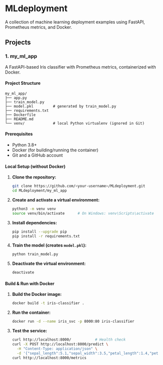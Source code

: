 
# MLdeployment

A collection of machine learning deployment examples using FastAPI, Prometheus metrics, and Docker.

## Projects

### 1. my_ml_app

A FastAPI-based Iris classifier with Prometheus metrics, containerized with Docker.

#### Project Structure

```
my_ml_app/
├── app.py
├── train_model.py
├── model.pkl         # generated by train_model.py
├── requirements.txt
├── Dockerfile
├── README.md
└── venv/             # local Python virtualenv (ignored in Git)
```

#### Prerequisites

- Python 3.8+
- Docker (for building/running the container)
- Git and a GitHub account

#### Local Setup (without Docker)

1. **Clone the repository:**
   ```bash
   git clone https://github.com/<your-username>/MLdeployment.git
   cd MLdeployment/my_ml_app
   ```

2. **Create and activate a virtual environment:**
   ```bash
   python3 -m venv venv
   source venv/bin/activate      # On Windows: venv\Scripts\activate
   ```

3. **Install dependencies:**
   ```bash
   pip install --upgrade pip
   pip install -r requirements.txt
   ```

4. **Train the model (creates `model.pkl`):**
   ```bash
   python train_model.py
   ```

5. **Deactivate the virtual environment:**
   ```bash
   deactivate
   ```

#### Build & Run with Docker

1. **Build the Docker image:**
   ```bash
   docker build -t iris-classifier .
   ```

2. **Run the container:**
   ```bash
   docker run -d --name iris_svc -p 8000:80 iris-classifier
   ```

3. **Test the service:**
   ```bash
   curl http://localhost:8000/           # Health check
   curl -X POST http://localhost:8000/predict \
     -H "Content-Type: application/json" \
     -d '{"sepal_length":5.1,"sepal_width":3.5,"petal_length":1.4,"petal_width":0.2}'
   curl http://localhost:8000/metrics
   ```

